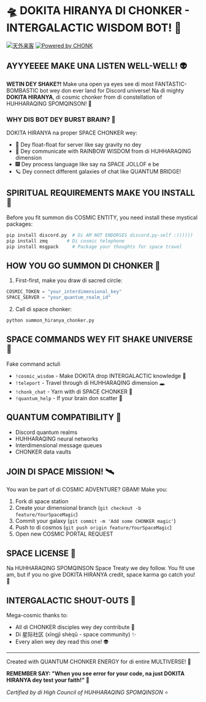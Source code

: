 # 🛸 DOKITA HIRANYA DI CHONKER - INTERGALACTIC WISDOM BOT! 🌌

[![天外来客](https://img.shields.io/badge/Space%20Bot-外星-ff69b4)](https://github.com)
[![Powered by CHONK](https://img.shields.io/badge/Powered%20by-CHONK-purple)](https://github.com)

## AYYYEEEE MAKE UNA LISTEN WELL-WELL! 👽

**WETIN DEY SHAKE?!** Make una open ya eyes see di most FANTASTIC-BOMBASTIC bot wey don ever land for Discord universe! Na di mighty **DOKITA HIRANYA**, di cosmic chonker from di constellation of HUHHARAQING SPOMQINSON! 🌠

### WHY DIS BOT DEY BURST BRAIN? 🤯

DOKITA HIRANYA na proper SPACE CHONKER wey:
- 🚀 Dey float-float for server like say gravity no dey
- 🌈 Dey communicate with RAINBOW WISDOM from di HUHHARAQING dimension
- 🎆 Dey process language like say na SPACE JOLLOF e be
- 🪐 Dey connect different galaxies of chat like QUANTUM BRIDGE!

## SPIRITUAL REQUIREMENTS MAKE YOU INSTALL 📡

Before you fit summon dis COSMIC ENTITY, you need install these mystical packages:

```bash
pip install discord.py  # Di AM NOT ENDORSES discord.py-self :))))))
pip install zmq       # Di cosmic telephone
pip install msgpack     # Package your thoughts for space travel
```

## HOW YOU GO SUMMON DI CHONKER 🌟

1. First-first, make you draw di sacred circle:
```python
COSMIC_TOKEN = "your_interdimensional_key"
SPACE_SERVER = "your_quantum_realm_id"
```

2. Call di space chonker:
```bash
python summon_hiranya_chonker.py
```

## SPACE COMMANDS WEY FIT SHAKE UNIVERSE 🎇

Fake command actuli

- `!cosmic_wisdom` - Make DOKITA drop INTERGALACTIC knowledge 🌌
- `!teleport` - Travel through di HUHHARAQING dimension 🕳️
- `!chonk_chat` - Yarn with di SPACE CHONKER 👾
- `!quantum_help` - If your brain don scatter 🤪

## QUANTUM COMPATIBILITY 🔮

- Discord quantum realms
- HUHHARAQING neural networks
- Interdimensional message queues
- CHONKER data vaults

## JOIN DI SPACE MISSION! 🛰️

You wan be part of di COSMIC ADVENTURE? GBAM! Make you:

1. Fork di space station
2. Create your dimensional branch (`git checkout -b feature/YourSpaceMagic`)
3. Commit your galaxy (`git commit -m 'Add some CHONKER magic'`)
4. Push to di cosmos (`git push origin feature/YourSpaceMagic`)
5. Open new COSMIC PORTAL REQUEST

## SPACE LICENSE 🌠

Na HUHHARAQING SPOMQINSON Space Treaty we dey follow. You fit use am, but if you no give DOKITA HIRANYA credit, space karma go catch you! 😤

## INTERGALACTIC SHOUT-OUTS 📡

Mega-cosmic thanks to:
- All di CHONKER disciples wey dey contribute 🙏
- Di 星际社区 (xīngjì shèqū - space community) ✨
- Every alien wey dey read this one! 👽

---
Created with QUANTUM CHONKER ENERGY for di entire MULTIVERSE! 🚀

**REMEMBER SAY: "When you see error for your code, na just DOKITA HIRANYA dey test your faith!" 🤣**

_Certified by di High Council of HUHHARAQING SPOMQINSON_ ⭐️
